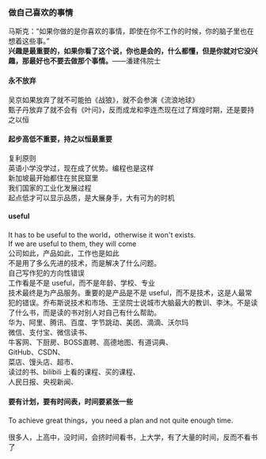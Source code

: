 
### 做自己喜欢的事情
马斯克：“如果你做的是你喜欢的事情，即使在你不工作的时候，你的脑子里也在想着这些事。”  
**兴趣是最重要的，如果你看了这个说，你也是会的，什么都懂，但是你就对它没兴趣，那最好也不要去做那个事情。**——潘建伟院士    

#### 永不放弃
吴京如果放弃了就不可能拍《战狼》，就不会参演《流浪地球》  
甄子丹放弃了就不会有《叶问》，反而成龙和李连杰现在过了辉煌时期，还是要持之以恒  

#### 起步高低不重要，持之以恒最重要  
复利原则  
英语小学没学过，现在成了优势。编程也是这样  
新加坡最开始都住在贫民窟里  
我们国家的工业化发展过程  
起点低才可以显示品质，是大展身手，大有可为的时机  

#### useful  
It has to be useful to the world，otherwise it won&apos;t exists.  
If we are useful to them, they will come  
公司如此，产品如此，工作也是如此  
不是用了多么先进的技术，而是解决了什么问题。  
自己写作犯的方向性错误  
工作看是不是 useful，而不是年龄、学校、专业  
技术最终是为产品服务。重要的是产品是不是 useful，而不是技术，这是人最常犯的错误。乔布斯说技术和市场、王坚院士说城市大脑最大的教训、李沐。不是读了什么书，而是读的书对别人对自己有什么帮助。  
华为、阿里、腾讯、百度、字节跳动、美团、滴滴、沃尔玛  
微信、支付宝、微信读书、  
牛客网、下厨房、BOSS直聘、高德地图、有道词典、  
GitHub、CSDN、  
菜店、馒头店、超市、  
读过的书、bilibili 上看的课程、买的课程、  
人民日报、央视新闻、  


#### 要有计划，要有时间表，时间要紧张一些  
To achieve great things，you need a plan and not quite enough time.

很多人，上高中，没时间，会挤时间看书，上大学，有了大量的时间，反而不看书了  
